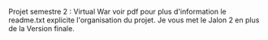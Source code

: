 Projet semestre 2 : Virtual War 
voir pdf pour plus d'information
le readme.txt explicite l'organisation du projet.
Je vous met le Jalon 2 en plus de la Version finale.


